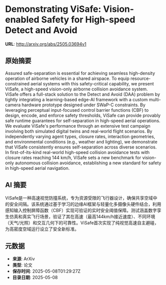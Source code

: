 # Demonstrating ViSafe: Vision-enabled Safety for High-speed Detect and Avoid

**URL**: http://arxiv.org/abs/2505.03694v1

## 原始摘要

Assured safe-separation is essential for achieving seamless high-density
operation of airborne vehicles in a shared airspace. To equip
resource-constrained aerial systems with this safety-critical capability, we
present ViSafe, a high-speed vision-only airborne collision avoidance system.
ViSafe offers a full-stack solution to the Detect and Avoid (DAA) problem by
tightly integrating a learning-based edge-AI framework with a custom
multi-camera hardware prototype designed under SWaP-C constraints. By
leveraging perceptual input-focused control barrier functions (CBF) to design,
encode, and enforce safety thresholds, ViSafe can provide provably safe runtime
guarantees for self-separation in high-speed aerial operations. We evaluate
ViSafe's performance through an extensive test campaign involving both
simulated digital twins and real-world flight scenarios. By independently
varying agent types, closure rates, interaction geometries, and environmental
conditions (e.g., weather and lighting), we demonstrate that ViSafe
consistently ensures self-separation across diverse scenarios. In
first-of-its-kind real-world high-speed collision avoidance tests with closure
rates reaching 144 km/h, ViSafe sets a new benchmark for vision-only autonomous
collision avoidance, establishing a new standard for safety in high-speed
aerial navigation.


## AI 摘要

ViSafe是一种高速视觉防撞系统，专为资源受限的飞行器设计，确保共享空域中的安全间隔。该系统通过基于学习的边缘AI框架与轻量化多摄像头硬件结合，利用感知输入控制屏障函数（CBF）实现可验证的实时安全阈值保障。测试涵盖数字孪生仿真和真实飞行场景，验证了其在高速（最高144km/h接近速度）、不同环境（天气/光照）和交互几何下的可靠性。ViSafe首次实现了纯视觉高速自主避碰，为高密度空域运行设立了安全新标准。

## 元数据

- **来源**: ArXiv
- **类型**: 论文
- **保存时间**: 2025-05-08T01:29:27Z
- **目录日期**: 2025-05-08

